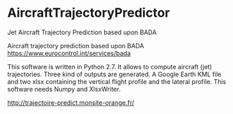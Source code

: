 # AircraftTrajectoryPredictor
Jet Aircraft Trajectory Prediction based upon BADA

Aircraft trajectory prediction based upon BADA
https://www.eurocontrol.int/services/bada

This software is written in Python 2.7. 
It allows to compute aircraft (jet) trajectories. 
Three kind of outputs are generated. 
A Google Earth KML file and two xlsx containing the vertical flight profile and the lateral profile. 
This software needs Numpy and XlsxWriter.

http://trajectoire-predict.monsite-orange.fr/
